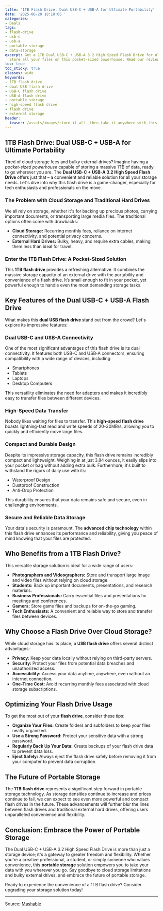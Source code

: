```yaml
---
title: '1TB Flash Drive: Dual USB-C + USB-A for Ultimate Portability'
date: '2025-06-20 18:18:06 '
categories:
- Deals
tags:
- flash-drive
- usb-c
- usb-a
- portable-storage
- data-storage
excerpt: Get a 1TB Dual USB-C + USB-A 3.2 High Speed Flash Drive for ultimate portability!
  Store all your files on this pocket-sized powerhouse. Read our review!
toc: true
toc_sticky: true
classes: wide
keywords:
- 1TB flash drive
- dual USB flash drive
- USB-C flash drive
- USB-A flash drive
- portable storage
- high-speed flash drive
- flash drive
- external storage
header:
  teaser: /assets/images/store_it_all__then_take_it_anywhere_with_this_1tb__20250620181806.jpg
---
```


## 1TB Flash Drive: Dual USB-C + USB-A for Ultimate Portability

Tired of cloud storage fees and bulky external drives? Imagine having a *pocket-sized powerhouse* capable of storing a massive 1TB of data, ready to go wherever you are. The **Dual USB-C + USB-A 3.2 High Speed Flash Drive** offers just that – a convenient and reliable solution for all your storage needs. Let's dive into why this flash drive is a game-changer, especially for tech enthusiasts and professionals on the move.

### The Problem with Cloud Storage and Traditional Hard Drives

We all rely on storage, whether it's for backing up precious photos, carrying important documents, or transporting large media files. The traditional options often come with drawbacks:

*   **Cloud Storage:** Recurring monthly fees, reliance on internet connectivity, and potential privacy concerns.
*   **External Hard Drives:** Bulky, heavy, and require extra cables, making them less than ideal for travel.

### Enter the 1TB Flash Drive: A Pocket-Sized Solution

This **1TB flash drive** provides a refreshing alternative. It combines the massive storage capacity of an external drive with the portability and convenience of a flash drive. It’s small enough to fit in your pocket, yet powerful enough to handle even the most demanding storage tasks.

## Key Features of the Dual USB-C + USB-A Flash Drive

What makes this **dual USB flash drive** stand out from the crowd? Let's explore its impressive features:

### Dual USB-C and USB-A Connectivity

One of the most significant advantages of this flash drive is its dual connectivity. It features both USB-C and USB-A connectors, ensuring compatibility with a wide range of devices, including:

*   Smartphones
*   Tablets
*   Laptops
*   Desktop Computers

This versatility eliminates the need for adapters and makes it incredibly easy to transfer files between different devices.

### High-Speed Data Transfer

Nobody likes waiting for files to transfer. This **high-speed flash drive** boasts lightning-fast read and write speeds of 20-30MB/s, allowing you to quickly and efficiently move large files.

### Compact and Durable Design

Despite its impressive storage capacity, this flash drive remains incredibly compact and lightweight. Weighing in at just 3.84 ounces, it easily slips into your pocket or bag without adding extra bulk. Furthermore, it's built to withstand the rigors of daily use with its:

*   Waterproof Design
*   Dustproof Construction
*   Anti-Drop Protection

This durability ensures that your data remains safe and secure, even in challenging environments.

### Secure and Reliable Data Storage

Your data's security is paramount. The **advanced chip technology** within this flash drive enhances its performance and reliability, giving you peace of mind knowing that your files are protected.

## Who Benefits from a 1TB Flash Drive?

This versatile storage solution is ideal for a wide range of users:

*   **Photographers and Videographers:** Store and transport large image and video files without relying on cloud storage.
*   **Students:** Back up important documents, presentations, and research materials.
*   **Business Professionals:** Carry essential files and presentations for meetings and conferences.
*   **Gamers:** Store game files and backups for on-the-go gaming.
*   **Tech Enthusiasts:** A convenient and reliable way to store and transfer files between devices.

## Why Choose a Flash Drive Over Cloud Storage?

While cloud storage has its place, a **USB flash drive** offers several distinct advantages:

*   **Privacy:** Keep your data locally without relying on third-party servers.
*   **Security:** Protect your files from potential data breaches and unauthorized access.
*   **Accessibility:** Access your data anytime, anywhere, even without an internet connection.
*   **One-Time Cost:** Avoid recurring monthly fees associated with cloud storage subscriptions.

## Optimizing Your Flash Drive Usage

To get the most out of your **flash drive**, consider these tips:

*   **Organize Your Files:** Create folders and subfolders to keep your files neatly organized.
*   **Use a Strong Password:** Protect your sensitive data with a strong password.
*   **Regularly Back Up Your Data:** Create backups of your flash drive data to prevent data loss.
*   **Eject Safely:** Always eject the flash drive safely before removing it from your computer to prevent data corruption.

## The Future of Portable Storage

The **1TB flash drive** represents a significant step forward in portable storage technology. As storage densities continue to increase and prices continue to fall, we can expect to see even more powerful and compact flash drives in the future. These advancements will further blur the lines between flash drives and traditional external hard drives, offering users unparalleled convenience and flexibility.

## Conclusion: Embrace the Power of Portable Storage

The Dual USB-C + USB-A 3.2 High Speed Flash Drive is more than just a storage device; it's a gateway to greater freedom and flexibility. Whether you're a creative professional, a student, or simply someone who values convenience, this **portable storage** solution empowers you to take your data with you wherever you go. Say goodbye to cloud storage limitations and bulky external drives, and embrace the future of portable storage.

Ready to experience the convenience of a 1TB flash drive? Consider upgrading your storage solution today!

---

Source: [Mashable](https://mashable.com/deals/jun-20-dual-usb-c-usb-a-32-high-speed-storage-drive-1tb)